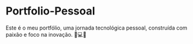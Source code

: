 # Portfolio-Pessoal
Este é o meu portfólio, uma jornada tecnológica pessoal, construída com paixão e foco na inovação. 🚀💻✨
